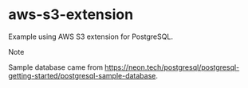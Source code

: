 # aws-s3-extension

Example using AWS S3 extension for PostgreSQL.

> [!NOTE]
> Sample database came from https://neon.tech/postgresql/postgresql-getting-started/postgresql-sample-database.
